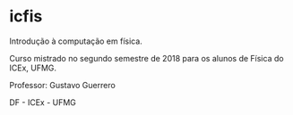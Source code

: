 # icfis
Introdução à computação em física.

Curso mistrado no segundo semestre de 2018 para os alunos de Física do ICEx, UFMG. 

Professor: Gustavo Guerrero

DF - ICEx - UFMG

